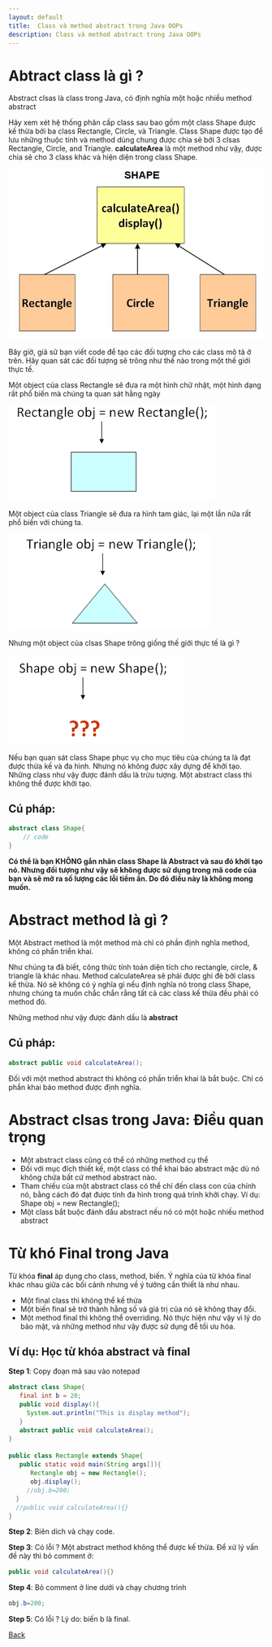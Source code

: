 ```yaml
---
layout: default
title:  Class và method abstract trong Java OOPs
description: Class và method abstract trong Java OOPs
---
```


# Abtract class là gì ?
Abstract clsas là class trong Java, có định nghĩa một hoặc nhiều method abstract

Hãy xem xét hệ thống phân cấp class sau bao gồm một class Shape được kế thừa bởi ba class Rectangle, Circle, và Triangle. Class Shape được tạo để lưu những thuộc tính và method dùng chung được chia sẻ bởi 3 clsas Rectangle, Circle, and Triangle. **calculateArea** là một method như vậy, được chia sẻ cho 3 class khác và hiện diện trong class Shape.

![Class và method abstract trong Java OOPs](./images/java-abstract-class-method-1.png)

Bây giờ, giả sử bạn viết code để tạo các đối tượng cho các class mô tả ở trên. Hãy quan sát các đối tượng sẽ trông như thế nào trong một thế giới thực tế.

Một object của class Rectangle sẽ đưa ra một hình chữ nhật, một hình dạng rất phổ biến mà chúng ta quan sát hằng ngày

![Class và method abstract trong Java OOPs](./images/java-abstract-class-method-2.png)

Một object của class Triangle sẽ đưa ra hình tam giác, lại một lần nữa rất phổ biến với chúng ta.

![Class và method abstract trong Java OOPs](./images/java-abstract-class-method-3.png)

Nhưng một object của clsas Shape trông giống thế giới thực tế là gì ?

![Class và method abstract trong Java OOPs](./images/java-abstract-class-method-4.png)

Nếu bạn quan sát class Shape phục vụ cho mục tiêu của chúng ta là đạt được thừa kế và đa hình. Nhưng nó không được xây dựng để khởi tạo. Những class như vậy được đánh dấu là trừu tượng. Một abstract class thì không thể được khởi tạo.

## Cú pháp:
```java
abstract class Shape{
	// code
}
```

**Có thể là bạn KHÔNG gắn nhãn class Shape là Abstract và sau đó khởi tạo nó. Nhưng đối tượng như vậy sẽ không được sử dụng trong mã code của bạn và sẽ mở ra số lượng các lỗi tiềm ẩn. Do đó điều này là không mong muốn.**

# Abstract method là gì ?
Một Abstract method là một method mà chỉ có phần định nghĩa method, không có phẩn triển khai.

Như chúng ta đã biết, công thức tính toán diện tích cho rectangle, circle, & triangle là khác nhau. Method calculateArea sẽ phải được ghi đè bởi class kế thừa. Nó sẽ không có ý nghĩa gì nếu định nghĩa nó trong class Shape, nhưng chúng ta muốn chắc chắn rằng tất cả các class kế thừa đều phải có method đó.

Những method như vậy được đánh dấu là **abstract**

## Cú pháp:
```java
abstract public void calculateArea();
```

Đối với một method abstract thì không có phần triển khai là bắt buộc. Chỉ có phần khai báo method được định nghĩa.

# Abstract clsas trong Java: Điều quan trọng
- Một abstract class cũng có thể có những method cụ thể
- Đối với mục đích thiết kế, một class có thể khai báo abstract mặc dù nó không chứa bất cứ method abstract nào.
- Tham chiếu của một abstract class có thể chỉ đến class con của chính nó, bằng cách đó đạt được tính đa hình trong quá trình khởi chạy. Ví dụ: Shape obj = new Rectangle();
- Một class bắt buộc đánh dấu abstract nếu nó có một hoặc nhiều method abstract

# Từ khó Final trong Java
Từ khóa **final** áp dụng cho class, method, biến. Ý nghĩa của từ khóa final khác nhau giữa các bối cảnh nhưng về ý tưởng cần thiết là như nhau.

- Một final class thì không thể kế thừa
- Một biến final sẽ trở thành hằng số và giá trị của nó sẽ không thay đổi.
- Một method final thì không thể overriding. Nó thực hiện như vậy vì lý do bảo mật, và những method như vậy được sử dụng để tối ưu hóa.

## Ví dụ: Học từ khóa abstract và final 
**Step 1**: Copy đoạn mã sau vào notepad
```java
abstract class Shape{
   final int b = 20;
   public void display(){
     System.out.println("This is display method");
   }
   abstract public void calculateArea();
}

public class Rectangle extends Shape{
   public static void main(String args[]){
      Rectangle obj = new Rectangle();
      obj.display();
     //obj.b=200;
  }
  //public void calculateArea(){}
}
```

**Step 2**: Biên dich và chạy code.

**Step 3**: Có lỗi ? Một abstract method không thể được kế thừa. Để xử lý vấn đề này thì bỏ comment ở:
```java
public void calculateArea(){}
```

**Step 4**: Bỏ comment ở line dưới và chạy chương trình
```java
obj.b=200;
```

**Step 5**: Có lỗi ? Lý do: biến b là final.

[Back](./)
